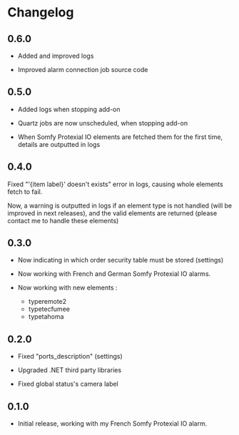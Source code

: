 # Changelog

## 0.6.0

- Added and improved logs

- Improved alarm connection job source code

## 0.5.0

- Added logs when stopping add-on

- Quartz jobs are now unscheduled, when stopping add-on

- When Somfy Protexial IO elements are fetched them for the first time, details are outputted in logs

## 0.4.0

Fixed "'{item label}' doesn't exists" error in logs, causing whole elements fetch to fail.

Now, a warning is outputted in logs if an element type is not handled (will be improved in next releases), and the valid elements are returned (please contact me to handle these elements)

## 0.3.0

- Now indicating in which order security table must be stored (settings)

- Now working with French and German Somfy Protexial IO alarms.

- Now working with new elements :
  - typeremote2
  - typetecfumee
  - typetahoma

## 0.2.0

- Fixed "ports_description" (settings)

- Upgraded .NET third party libraries

- Fixed global status's camera label

## 0.1.0

- Initial release, working with my French Somfy Protexial IO alarm.


